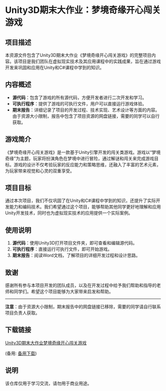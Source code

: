 # Unity3D期末大作业：梦境奇缘开心闯关游戏

## 项目描述

本资源文件包含了Unity3D期末大作业《梦境奇缘开心闯关游戏》的完整项目内容。该项目是我们团队在虚拟现实技术及其应用课程中的实践成果，旨在通过游戏开发来巩固和应用在Unity和C#课程中学到的知识。

## 内容概述

- **源代码**：包含了游戏的所有源代码，方便开发者进行二次开发和学习。
- **可执行程序**：提供了游戏的可执行文件，用户可以直接运行游戏体验。
- **期末报告**：详细记录了项目的开发过程、技术实现、艺术设计等方面的内容。由于资源大小限制，报告中包含了项目资源的网盘链接，需要的同学可以自行获取。

## 游戏简介

《梦境奇缘开心闯关游戏》是一款基于Unity引擎开发的闯关类游戏。游戏以“梦境奇缘”为主题，玩家将扮演角色在梦境中进行冒险，通过解谜和闯关来完成游戏目标。游戏的设计不仅考验玩家的反应能力和策略思维，还融入了丰富的艺术元素，为玩家带来视觉和心灵的双重享受。

## 项目目标

通过本次项目，我们不仅巩固了在Unity和C#课程中学到的知识，还提升了实际开发能力和编码技术。我们希望通过这个项目，能够帮助其他同学更好地理解和应用Unity开发技术，同时也为虚拟现实技术的应用提供一个实际案例。

## 使用说明

1. **源代码**：使用Unity3D打开项目文件夹，即可查看和编辑源代码。
2. **可执行程序**：直接运行可执行文件，即可开始游戏。
3. **期末报告**：阅读Word文档，了解项目的详细开发过程和设计思路。

## 致谢

感谢所有参与本项目开发的团队成员，以及在开发过程中给予我们帮助和指导的老师和同学们。希望这个项目能够为大家带来启发和帮助。

---

**注意**：由于资源大小限制，期末报告中的网盘链接已移除，需要的同学请自行联系项目负责人获取。

## 下载链接
[Unity3D期末大作业梦境奇缘开心闯关游戏](https://pan.quark.cn/s/e52625fdf30e) 

(备用: [备用下载](https://pan.baidu.com/s/1LO-qHB1_jvJYUwYiGt275w?pwd=1234))

## 说明

该仓库仅用于学习交流，请勿用于商业用途。
